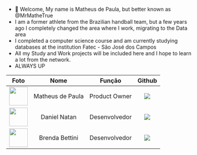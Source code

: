 - 👋 Welcome, My name is Matheus de Paula, but better known as @MrMatheTrue
- I am a former athlete from the Brazilian handball team, but a few years ago I completely changed the area where I work, migrating to the Data area
- I completed a computer science course and am currently studying databases at the institution Fatec - São José dos Campos
- All my Study and Work projects will be included here and I hope to learn a lot from the network.
- ALWAYS UP 


| Foto | Nome | Função | Github |
| :---------: | :---------: | :---------------------: | :-----------------: |
| <img src="https://github.com/MrMatheTrue.png?size=50" width=50px> | Matheus de Paula | Product Owner | <a href="https://github.com/MrMatheTrue"><img src="https://img.shields.io/badge/GitHub-100000?style=for-the-badge&logo=github&logoColor=white"></a> |
| <img src="https://github.com/danieldanka.png?size=50" width=50px> | Daniel Natan | Desenvolvedor | <a href="https://github.com/danieldanka"><img src="https://img.shields.io/badge/GitHub-100000?style=for-the-badge&logo=github&logoColor=white"></a> |
| <img src="https://github.com/brendabettini.png?size=50" width=50px> | Brenda Bettini | Desenvolvedor | <a href="https://github.com/brendabettini"><img src="https://img.shields.io/badge/GitHub-100000?style=for-the-badge&logo=github&logoColor=white"></a> |

